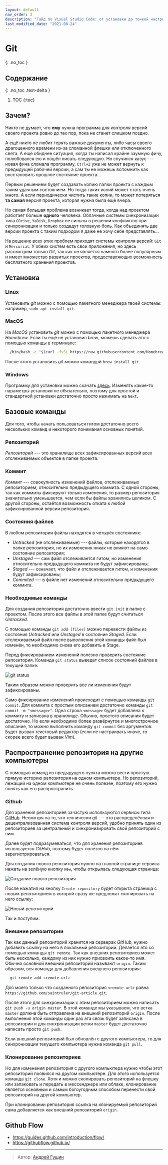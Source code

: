 ```yaml
---
layout: default
nav_order: 3
description: "Гайд по Visual Studio Code: от установки до тонкой настройки."
last_modified_date: "2021-08-24"
---
```


# Git
{: .no_toc }

## Содержание
{: .no_toc .text-delta }

1. TOC {:toc}

## Зачем?

Никто не думает, что **ему** нужна программа для контроля версий своего проекта
ровно до тех пор, пока не станет слишком поздно.

А ещё никто не любит терять важные документы, либо часы своего драгоценного
времени из-за сломанной флешки или отключенного света. А ещё обиднее ситуация,
когда ты написал крайне заумную фичу, полюбовался ею и пошёл писать следующую.
Но случился казус --- новая фича сломала программу, `Ctrl+Z` уже не может
вернуть к предыдущей рабочей версии, а сам ты не можешь вспомнить как
восстановить прошлое состояние проекта...

Первым решением будет создавать копию папки проекта с каждым таким удачным
состоянием. Но тогда таких копий может стать очень много. А если периодически
чистить такие копии, то может потеряться **та самая** версия проекта, которая
нужна была ещё вчера.

Но самая большая проблема возникает тогда, когда над проектом работает больше
**одного** человека. Облачные системы синхронизации типа `GDrive`, `YaDisk`,
`Dropbox` не сильны в решении конфликтов при синхронизации и только создадут
головную боль. Как объединять две версии проекта с таким подходом я даже не хочу
себе представлять...

На решение всех этих проблем приходят системы контроля версий: `Git` и
`Mercurial`. У обеих систем есть свои приложения, но здесь рассмотрим только
*Git*, так как он является намного более популярным и имеет множество развитых
проектов, предоставляющих возможность бесплатного хранения проектов.

## Установка

### Linux

Установить *git* можно с помощью пакетного менеджера твоей системы: например,
`sudo apt install git`.

[//]: # (Не уверен, что можно предполагать стандартность установки ubuntu)

### MacOS

На *MacOS* установить *git* можно с помощью пакетного менеджера *Homebrew*. Если
ты ещё не установил *brew*, можешь сделать это с помощью команды в терминале:

```bash
  /bin/bash -c "$(curl -fsSL https://raw.githubusercontent.com/Homebrew/install/HEAD/install.sh)" 
```

После этого установить *git* можно командой `brew install git`.

### Windows

Программу для установки можно скачать [здесь](https://git-scm.com/download).
Изменять какие-то параметры установки не обязательно, поэтому для простой и
стандартной установки достаточно просто нажимать на `Next`.

[//]: # (TODO: Сделать уточнения по поводу нескольких этапов установки)

## Базовые команды

Для того, чтобы начать пользоваться гитом достаточно всего нескольких команд и
некоторого понимания основных понятий.

### Репозиторий

*Репозиторий* --- это хранилище всех зафиксированных версий всех отслеживаемых
объектов в папке проекта.

### Коммит

*Коммит* --- совокупность изменений файлов, отслеживаемых репозиторием,
относительно предыдущего коммита. С одной стороны, так как коммиты фиксируют
только изменения, то размер репозитория значительно уменьшается, чем если бы
файлы хранились целиком. С другой стороны, остаётся возможность отката к любой
зафиксированной версии репозитория.

### Состояния файлов

В любом репозитории файлы находятся в четырёх состояниях:

- *Untracked* (не отслеживаемые) --- файлы, которые находятся в папке
  репозитория, но их изменения никак не влияют на само состояние репозитория;
- *Unstaged* --- сам файл отслеживается гитом, но изменения относительно
  предыдущего коммита не будут зафиксированы;
- *Staged* --- означает, что файл и отслеживается гитом, и изменения будут
  зафиксированы;
- *Commited* --- в файле нет изменений относительно предыдущего коммита.

### Необходимые команды

Для создания репозитория достаточно ввести `git init` в папке с проектом. После
этого все файлы в этой папке будут считаться *Untracked*.

С помощью команды `git add [files]` можно перевести файлы из состояния
*Untracked* или *Unstaged* в состояние *Staged*. Если отслеживаемый файл после
выполнения этой команды файл был изменён, то необходимо снова его добавить в
Stage.

Перед фиксированием изменений полезно проверить состояние репозитория. Команда
`git status` выведет список состояний файлов в текущей папке.

![git status](../assets/git/status.png)

Таким образом можно проверить все ли изменения будут зафиксированы.

Само фиксирование изменений происходит с помощью команды `git commit`. Для
коммита с простым описанием достаточно команды `git commit -m "<message>"`. Одна
строка `<message>` будет добавлена к коммиту и записана в хранилище. Обычно,
простого описания будет достаточно. Но если необходимо более развёрнутое и
многострочное описание, то можно выполнить команду `git commit` без аргументов.
Будет вызван текстовый редактор (если не настраивать иначе, то скорее всего
будет вызван *Vim*).

## Распространение репозитория на другие компьютеры

С помощью команд из предыдущего пункта можно вести простую прямую историю
репозитория на одном компьютере. Но репозиторий, лежащий на одном компьютере не
очень полезен, поэтому его нужно понять как его распространить.

### Github

Для хранения репозиториев зачастую используются сервисы типа
[GitHub](https://github.com/). Несмотря на то, что технически *git* --- это
распределённая и децентрализованная система контроля версий, удобно принять один
из репозиториев за центральный и синхронизировать свой репозиторий с ним.

Далее будет подразумеваться, что для хранения репозиториев используется
*GitHub*, поэтому будет полезно на нём зарегистрироваться.

Для создания нового репозитория нужно на главной странице сервиса нажать на
зелёную кнопку `New`, чтобы открылась следующая страница:

![Создание нового репозитория](../assets/git/github-create.png)

После нажатия на кнопку `Create repository` будет открыта страница с новым
репозиторием в которой сразу же предложат скопировать на него ссылку:

![Новый репозиторий](../assets/git/github-new.png)

Так и поступим.

### Внешние репозитории

Так как данный репозиторий хранится на серверах *GitHub*, нужно добавить ссылку
на него в локальный репозиторий. Делается это со помощью команды `git remote`.
Так как внешних репозиториев может быть несколько, каждому из них нужно
присвоить какое-то имя. Обычно основной внешний репозиторий называют `origin`.
Таким образом, вся команда для добавления внешнего репозитория:

```sh
  git remote add <remote-url>
```

Для моего только что созданного репозитория `<remote-url>` равна
`https://github.com/saintruler/git-article.git`.

После этого для синхронизации с этим репозиторием можно написать `git push -u
origin master`. В этой команде мы указываем, что ветка `master` должна быть
отправлена на внешний репозиторий `origin`. После выполнения этой команды один
раз эта связь будет записана в репозитории и для синхронизации ветки `master`
будет достаточно написать просто `git push`.

Если внешний репозиторий был обновлён с другого компьютера, то для синхронизации
текущего компьютера нужна команда `git pull`.

### Клонирование репозиториев

Но для изменения репозитория с другого компьютера нужно чтобы этот репозиторий
появился на другом компьютере. Для этого используется команда `git clone`. Хотя
и можно скопировать репозиторий на флешку или запаковать и передать в
мессенджере или облаке, клонирование является основным и самым богоугодным
способом перенести свой репозиторий на другой компьютер.

При клонировании репозитория ссылка на клонируемый репозиторий сама добавляется
как внешний репозиторий `origin`.

## Github Flow

- https://guides.github.com/introduction/flow/
- https://githubflow.github.io/

---

> Автор: [Андрей Гущин](../authors/andrew_guschin.md)
